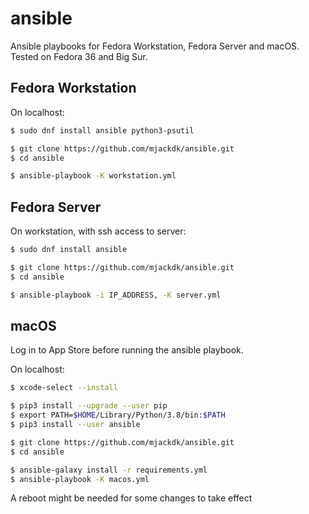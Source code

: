 # ansible
Ansible playbooks for Fedora Workstation, Fedora Server and macOS. Tested on Fedora 36 and Big Sur.

## Fedora Workstation


On localhost:
``` bash
$ sudo dnf install ansible python3-psutil

$ git clone https://github.com/mjackdk/ansible.git
$ cd ansible

$ ansible-playbook -K workstation.yml
```

## Fedora Server

On workstation, with ssh access to server:
``` bash
$ sudo dnf install ansible

$ git clone https://github.com/mjackdk/ansible.git
$ cd ansible

$ ansible-playbook -i IP_ADDRESS, -K server.yml
```
## macOS

Log in to App Store before running the ansible playbook.

On localhost:
``` bash
$ xcode-select --install

$ pip3 install --upgrade --user pip
$ export PATH=$HOME/Library/Python/3.8/bin:$PATH
$ pip3 install --user ansible

$ git clone https://github.com/mjackdk/ansible.git
$ cd ansible

$ ansible-galaxy install -r requirements.yml
$ ansible-playbook -K macos.yml
```
A reboot might be needed for some changes to take effect
